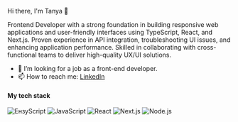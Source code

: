 

<!--
### Hi there 👋
**TatianaWansiedler/TatianaWansiedler** is a ✨ _special_ ✨ repository because its `README.md` (this file) appears on your GitHub profile.

Here are some ideas to get you started:

- 🔭 I’m currently working on ...
- 🌱 I’m currently learning ...
- 👯 I’m looking to collaborate on ...
- 🤔 I’m looking for help with ...
-  Ask me about ...

- 😄 Pronouns: ...
- ⚡ Fun fact: ...
-->

Hi there, I'm Tanya 👋

  Frontend Developer with a strong foundation in building responsive web applications and user-friendly interfaces using TypeScript, React, and Next.js. Proven experience in API integration, troubleshooting UI issues, and enhancing application performance. Skilled in collaborating with cross-functional teams to deliver high-quality UX/UI solutions.
  
- 🌱 I’m looking for a job as a front-end developer.
- 📫 How to reach me: [LinkedIn](https://www.linkedin.com/in/tatiana-wansiedler/)


#### My tech stack

![ЕнзуScript](https://shields.io/badge/TypeScript-3178C6?logo=TypeScript&logoColor=FFF&style=flat-square)
![JavaScript](https://img.shields.io/badge/javascript%20-%23323330.svg?&style=for-the-badge&logo=javascript&logoColor=%23F7DF1E)
![React](https://img.shields.io/badge/react%20-%23282c34.svg?&style=for-the-badge&logo=react&logoColor=%2361dafb)
![Next.js](https://img.shields.io/badge/NextJs-000000?style=flat&logo=next.js&logoColor=white)
![Node.js](https://img.shields.io/badge/Node.js-339933?logo=Node.js&logoColor=white)

